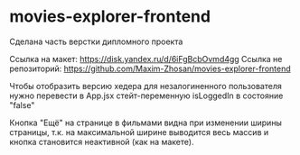 # movies-explorer-frontend
Сделана часть верстки дипломного проекта

Ссылка на макет: https://disk.yandex.ru/d/6iFgBcbOvmd4gg
Ссылка не репозиторий: https://github.com/Maxim-Zhosan/movies-explorer-frontend

Чтобы отобразить версию хедера для незалогиненного пользователя нужно перевести в App.jsx стейт-переменную isLoggedIn в состояние "false"

Кнопка "Ещё" на странице в фильмами видна при изменении ширины страницы, т.к. на максимальной ширине выводится весь массив и кнопка становится неактивной (как на макете).
